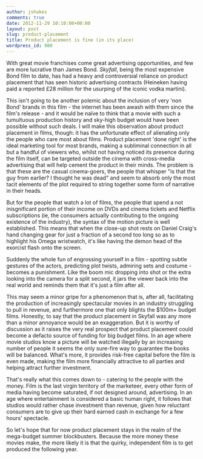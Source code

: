 ```yaml
---
author: jshakes
comments: true
date: 2012-11-29 10:10:08+00:00
layout: post
slug: product-placement
title: Product placement is fine (in its place)
wordpress_id: 980
---
```


With great movie franchises come great advertising opportunities, and few are more lucrative than James Bond. _Skyfall_, being the most expensive Bond film to date, has had a heavy and controversial reliance on product placement that has seen historic advertising contracts (Heineken having paid a reported £28 million for the usurping of the iconic vodka martini).

This isn't going to be another polemic about the inclusion of very 'non Bond' brands in this film - the internet has been awash with them since the film's release - and it would be naïve to think that a movie with such a tumultuous production history and sky-high budget would have been possible without such deals. I will make this observation about product placement in films, though: it has the unfortunate effect of alienating only the people who care most about films. Product placement 'done right' is the ideal marketing tool for most brands, making a subliminal connection in all but a handful of viewers who, whilst not having noticed its presence during the film itself, can be targeted outside the cinema with cross-media advertising that will help cement the product in their minds. The problem is that these are the casual cinema-goers, the people that whisper "is that the guy from earlier? I thought he was dead" and seem to absorb only the most tacit elements of the plot required to string together some form of narrative in their heads.

But for the people that watch a lot of films, the people that spend a not inisgnificant portion of their income on DVDs and cinema tickets and Netflix subscriptions (ie, the consumers actually contributing to the ongoing existence of the industry), the syntax of the motion picture is well established. This means that when the close-up shot rests on Daniel Craig's hand changing gear for just a fraction of a second too long so as to highlight his Omega wristwatch, it's like having the demon head of the exorcist flash onto the screen.

Suddenly the whole fun of engrossing yourself in a film - spotting subtle gestures of the actors, predicting plot twists, admiring sets and costume - becomes a punishment. Like the boom mic dropping into shot or the extra looking into the camera for a split second, it jars the viewer back into the real world and reminds them that it's just a film after all.

This may seem a minor gripe for a phenomenon that is, after all, facilitating the production of increasingly spectacular movies in an industry struggling to pull in revenue, and furthermore one that only blights the $100m+ budget films. Honestly, to say that the product placement in Skyfall was any more than a minor annoyance would be an exaggeration. But it is worthy of discussion as it raises the very real prospect that product placement could become a defacto source of funding for big budget films. In an age where movie studios know a picture will be watched illegally by an increasing number of people it seems the only sure-fire way to guarantee the books will be balanced. What's more, it provides risk-free capital before the film is even made, making the film more financially attractive to all parties and helping attract further investment.

That's really what this comes down to - catering to the people with the money. Film is the last virgin territory of the marketeer, every other form of media having become saturated, if not designed around, advertising. In an age where entertainment is considered a basic human right, it follows that studios would rather chase investment than revenue, given how reluctant consumers are to give up their hard earned cash in exchange for a few hours' spectacle.

So let's hope that for now product placement stays in the realm of the mega-budget summer blockbusters. Because the more money these movies make, the more likely it is that the quirky, independent film is to get produced the following year.
